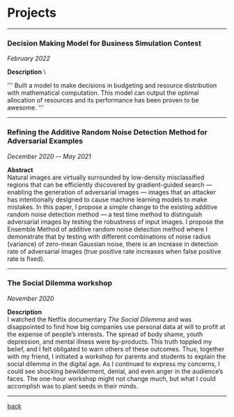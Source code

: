 # Projects


---


### Decision Making Model for Business Simulation Contest
*February 2022*

**Description** \

'''
Built a model to make decisions in budgeting and resource distribution with mathematical computation. This model can output the optimal allocation of resources and its performance has been proven to be awesome.
'''

---


### Refining the Additive Random Noise Detection Method for Adversarial Examples   
*December 2020 -- May 2021*

**Abstract** \
Natural images are virtually surrounded by low-density misclassified regions that can be efficiently discovered by gradient-guided search — enabling the generation of adversarial images — images that an attacker has intentionally designed to cause machine learning models to make mistakes. In this paper, I propose a simple change to the existing additive random noise detection method — a test time method to distinguish adversarial images by testing the robustness of input images. I propose the Ensemble Method of additive random noise detection method where I demonstrate that by testing with different combinations of noise radius (variance) of zero-mean Gaussian noise, there is an increase in detection rate of adversarial images (true positive rate increases when false positive rate is fixed).



---


### The Social Dilemma workshop
*November 2020*

**Description** \
I watched the Netflix documentary *The Social Dilemma* and was disappointed to find how big companies use personal data at will to profit at the expense of people’s interests. The spread of body shame, youth depression, and mental illness were by-products. This truth toppled my belief, and I felt obligated to warn others of these outcomes. Thus, together with my friend, I initiated a workshop for parents and students to explain the social dilemma in the digital age. As I continued to express my concerns, I could see shocking bewilderment, denial, and even anger in the audience’s faces. The one-hour workshop might not change much, but what I could accomplish was to plant seeds in their minds.


---


[back](https://chaoqi-liu.github.io/experience)
